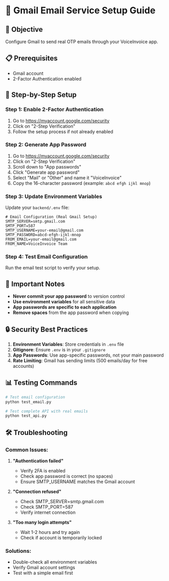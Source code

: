 # 📧 Gmail Email Service Setup Guide

## 🎯 Objective

Configure Gmail to send real OTP emails through your VoiceInvoice app.

## 📋 Prerequisites

- Gmail account
- 2-Factor Authentication enabled

## 🔧 Step-by-Step Setup

### Step 1: Enable 2-Factor Authentication

1. Go to https://myaccount.google.com/security
2. Click on "2-Step Verification"
3. Follow the setup process if not already enabled

### Step 2: Generate App Password

1. Go to https://myaccount.google.com/security
2. Click on "2-Step Verification"
3. Scroll down to "App passwords"
4. Click "Generate app password"
5. Select "Mail" or "Other" and name it "VoiceInvoice"
6. Copy the 16-character password (example: `abcd efgh ijkl mnop`)

### Step 3: Update Environment Variables

Update your `backend/.env` file:

```env
# Email Configuration (Real Gmail Setup)
SMTP_SERVER=smtp.gmail.com
SMTP_PORT=587
SMTP_USERNAME=your-email@gmail.com
SMTP_PASSWORD=abcd-efgh-ijkl-mnop
FROM_EMAIL=your-email@gmail.com
FROM_NAME=VoiceInvoice Team
```

### Step 4: Test Email Configuration

Run the email test script to verify your setup.

## 🚨 Important Notes

- **Never commit your app password** to version control
- **Use environment variables** for all sensitive data
- **App passwords are specific to each application**
- **Remove spaces** from the app password when copying

## 🔒 Security Best Practices

1. **Environment Variables**: Store credentials in `.env` file
2. **Gitignore**: Ensure `.env` is in your `.gitignore`
3. **App Passwords**: Use app-specific passwords, not your main password
4. **Rate Limiting**: Gmail has sending limits (500 emails/day for free accounts)

## 📊 Testing Commands

```bash
# Test email configuration
python test_email.py

# Test complete API with real emails
python test_api.py
```

## 🛠️ Troubleshooting

### Common Issues:

1. **"Authentication failed"**

   - Verify 2FA is enabled
   - Check app password is correct (no spaces)
   - Ensure SMTP_USERNAME matches the Gmail account

2. **"Connection refused"**

   - Check SMTP_SERVER=smtp.gmail.com
   - Check SMTP_PORT=587
   - Verify internet connection

3. **"Too many login attempts"**
   - Wait 1-2 hours and try again
   - Check if account is temporarily locked

### Solutions:

- Double-check all environment variables
- Verify Gmail account settings
- Test with a simple email first
